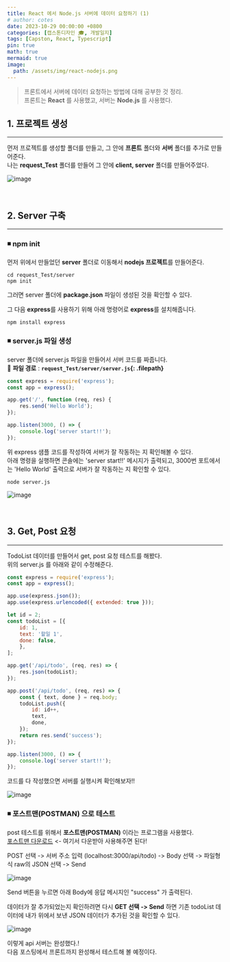 ```yaml
---
title: React 에서 Node.js 서버에 데이터 요청하기 (1)
# author: cotes
date: 2023-10-29 00:00:00 +0800
categories: [캡스톤디자인 🎓, 개발일지]
tags: [Capston, React, Typescript]
pin: true
math: true
mermaid: true
image:
  path: /assets/img/react-nodejs.png
---
```


> 프론트에서 서버에 데이터 요청하는 방법에 대해 공부한 것 정리.<br>
프론트는 **React** 를 사용했고, 서버는 **Node.js** 를 사용했다.

## **1. 프로젝트 생성**
------------------------------

먼저 프로젝트를 생성할 폴더를 만들고, 그 안에 **프론트** 폴더와 **서버** 폴더를 추가로 만들어준다.<br>
나는 **request_Test** 폴더를 만들어 그 안에 **client, server** 폴더를 만들어주었다.

![image](https://github.com/YounJ00/YounJ00.github.io/assets/91127380/ecfbc19c-41b8-4fb7-af8b-30a5011486d4)

<br>

## **2. Server 구축**
------------------------------

### **◾ npm init**

먼저 위에서 만들었던 **server** 폴더로 이동해서 **nodejs 프로젝트**를 만들어준다.

```terminal
cd request_Test/server
npm init
```

그러면 server 폴더에 **package.json** 파일이 생성된 것을 확인할 수 있다.

그 다음 **express**를 사용하기 위해 아래 명령어로 **express**를 설치해줍니다.

```terminal
npm install express
```

### **◾ server.js 파일 생성**

server 폴더에 server.js 파일을 만들어서 서버 코드를 짜줍니다.<br>
📁 **파일 경로** : **`request_Test/server/server.js`{: .filepath}**

```javascript
const express = require('express');
const app = express();

app.get('/', function (req, res) {
    res.send('Hello World');
});

app.listen(3000, () => {
    console.log('server start!!');
});
```
위 express 샘플 코드를 작성하여 서버가 잘 작동하는 지 확인해볼 수 있다. <br>
아래 명령을 실행하면 콘솔에는 'server start!!' 메시지가 출력되고, 3000번 포트에서는 'Hello World' 출력으로 서버가 잘 작동하는 지 확인할 수 있다.

```terminal
node server.js
```
![image](https://github.com/YounJ00/YounJ00.github.io/assets/91127380/8a134a15-8cc8-4e8b-9946-33702a51d372)

<br>

## **3. Get, Post 요청**
------------------------------

TodoList 데이터를 만들어서 get, post 요청 테스트를 해봤다.<br>
위의 server.js 를 아래와 같이 수정해준다.

```javascript
const express = require('express');
const app = express();

app.use(express.json());
app.use(express.urlencoded({ extended: true }));

let id = 2;
const todoList = [{
    id: 1,
    text: '할일 1',
    done: false,
    },
];

app.get('/api/todo', (req, res) => {
    res.json(todoList);
});

app.post('/api/todo', (req, res) => {
    const { text, done } = req.body;
    todoList.push({
        id: id++,
        text,
        done,
    });
    return res.send('success');
});

app.listen(3000, () => {
    console.log('server start!!');
});
```
코드를 다 작성했으면 서버를 실행시켜 확인해보자!!

![image](https://github.com/YounJ00/YounJ00.github.io/assets/91127380/3d193f8c-dddf-4b31-8e4f-eb6b44350d38)

### **◾ 포스트맨(POSTMAN) 으로 테스트**

post 테스트를 위해서 **포스트맨(POSTMAN)** 이라는 프로그램을 사용했다.<br>
[포스트맨 다운로드](https://www.postman.com/downloads/?utm_source=postman-home) <- 여기서 다운받아 사용해주면 된다!

POST 선택 -> 서버 주소 입력 (localhost:3000/api/todo) -> Body 선택 -> 파일형식 raw의 JSON 선택 -> Send

![image](https://github.com/YounJ00/YounJ00.github.io/assets/91127380/6462f876-59eb-4651-a60e-445f9b299abd)

Send 버튼을 누르면 아래 Body에 응답 메시지인 "success" 가 출력된다.

데이터가 잘 추가되었는지 확인하려면 다시 **GET 선택 -> Send** 하면 기존 todoList 데이터에 내가 위에서 보낸 JSON 데이터가 추가된 것을 확인할 수 있다.

![image](https://github.com/YounJ00/YounJ00.github.io/assets/91127380/f94d2938-d8c2-49a0-b6c6-42d484f0b2bc)

이렇게 api 서버는 완성했다.! <br>
다음 포스팅에서 프론트까지 완성해서 테스트해 볼 예정이다.